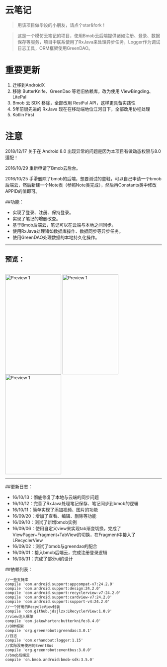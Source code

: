 # 云笔记
> 用该项目做毕设的小朋友，请点个star&fork！

> 这是一个模仿云笔记的项目，使用Bmob云后端提供诸如注册、登录、数据保存等服务，项目中联系使用了RxJava来处理异步任务，Logger作为调试日志工具，ORM框架使用GreenDAO。

# 重要更新
1. 迁移到AndroidX
2. 移除 ButterKnife、GreenDao 等老旧依赖库，改为使用 ViewBingding、LitePal
3. Bmob 云 SDK 移除，全部改用 RestFul API，这样更具备实践性
4. 5年前很先进的 RxJava 现在在移动端地位江河日下，全部改用协程处理
5. Kotlin First
 
# 注意
2018/12/17 关于在 Android 8.0 出现异常的问题是因为本项目有做动态权限与8.0适配！

2016/10/29 重新申请了Bmob云后台。

2016/10/25 手滑删除了bmob的后端，想要测试的童鞋，可以自己申请一个bmob后端云，然后新建一个Note表（参照Note类完成），然后再Constants类中修改APPID的值即可。

##功能：

- 实现了登录、注册、保持登录。
- 实现了笔记的增删改查。
- 基于Bmob后端云，笔记可以在云端与本地之间同步。
- 使用RxJava处理诸如数据库操作、数据同步等异步任务。
- 使用GreenDAO处理数据的本地持久化操作。

---

## 预览：

<br/>
<img 
    src="./Screenshot_1.png" 
    width = "180" 
    height = "320" 
    alt="Preview 1" 
    align=center />
<img 
    src="./Screenshot_2.png" 
    width = "180" 
    height = "320" 
    alt="Preview 1" 
    align=center />
<img 
    src="./Screenshot_3.png" 
    width = "180" 
    height = "320" 
    alt="Preview 1" 
    align=center />

---

##更新日志：

- 16/10/13：彻底修复了本地与云端的同步问题
- 16/10/12：完善了RxJava处理笔记保存、笔记同步到bmob的逻辑
- 16/10/11：简单实现了添加视频、图片的功能
- 16/09/20：增加了查看、编辑、删除等功能
- 16/09/10：测试了新增bmob实例
- 16/09/06：使用自定义view来实现tab渐变切换，完成了ViewPager+Fragment+TabView的切换，在Fragment中接入了LRecyclerView
- 16/09/02：测试了bmob与greendao的配合
- 16/09/01：接入bmob后端云，完成注册登录逻辑
- 16/08/31：完成了部分ui的设计


##依赖列表：

	//一些支持库
	compile 'com.android.support:appcompat-v7:24.2.0'
    compile 'com.android.support:design:24.2.0'
    compile 'com.android.support:recyclerview-v7:24.2.0'
    compile 'com.android.support:cardview-v7:24.2.0'
	compile 'com.android.support:support-v4:24.2.0'
	//一个好用的RecycleView封装
    compile 'com.github.jdsjlzx:LRecyclerView:1.0.9'
	//view注入框架
    compile 'com.jakewharton:butterknife:8.4.0'
	//ORM框架
    compile 'org.greenrobot:greendao:3.0.1'
	//日志
    compile 'com.orhanobut:logger:1.15'
	//实际没用使用的EventBus
    compile 'org.greenrobot:eventbus:3.0.0'
	//bmob后端云
    compile 'cn.bmob.android:bmob-sdk:3.5.0'
    
